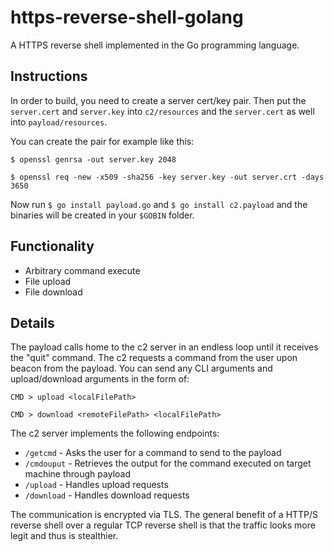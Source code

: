 # https-reverse-shell-golang

A HTTPS reverse shell implemented in the Go programming language. 

## Instructions

In order to build, you need to create a server cert/key pair. Then put the ```server.cert``` and  ```server.key```  into ```c2/resources``` and the ```server.cert``` as well into ```payload/resources```.

You can create the pair for example like this:

```$ openssl genrsa -out server.key 2048```

```$ openssl req -new -x509 -sha256 -key server.key -out server.crt -days 3650```

Now run ```$ go install payload.go``` and ```$ go install c2.payload``` and the binaries will be created in your ```$GOBIN``` folder.

## Functionality

* Arbitrary command execute
* File upload
* File download

## Details

The payload calls home to the c2 server in an endless loop until it receives the "quit" command. The c2 requests a command from the user upon beacon from the payload. You can send any CLI arguments and upload/download arguments in the form of:

```CMD > upload <localFilePath>```

```CMD > download <remoteFilePath> <localFilePath>```

The c2 server implements the following endpoints:
* ```/getcmd``` - Asks the user for a command to send to the payload
* ```/cmdouput``` - Retrieves the output for the command executed on target machine through payload
* ```/upload``` - Handles upload requests
* ```/download``` - Handles download requests

The communication is encrypted via TLS. The general benefit of a HTTP/S reverse shell over a regular TCP reverse shell is that the traffic looks more legit and thus is stealthier.



